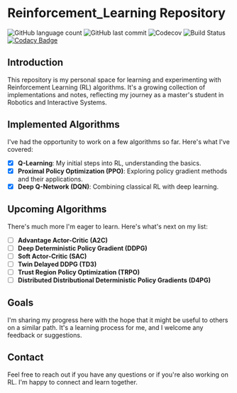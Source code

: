 # Reinforcement_Learning Repository


![GitHub language count](https://img.shields.io/github/languages/count/PinconP/Reinforcement-Learning)
![GitHub last commit](https://img.shields.io/github/last-commit/PinconP/Reinforcement-Learning)
![Codecov](https://img.shields.io/codecov/c/github/PinconP/Reinforcement-Learning)
![Build Status](https://app.travis-ci.com/PinconP/tp-multithreading.svg?branch=main)
[![Codacy Badge](https://app.codacy.com/project/badge/Grade/6d6b3dda03a7462da8d6054a633f69f2)](https://app.codacy.com/gh/PinconP/Reinforcement-Learning/dashboard?utm_source=gh&utm_medium=referral&utm_content=&utm_campaign=Badge_grade)

## Introduction

This repository is my personal space for learning and experimenting with Reinforcement Learning (RL) algorithms. It's a growing collection of implementations and notes, reflecting my journey as a master's student in Robotics and Interactive Systems.

## Implemented Algorithms

I've had the opportunity to work on a few algorithms so far. Here's what I've covered:

- [x] **Q-Learning**: My initial steps into RL, understanding the basics.
- [x] **Proximal Policy Optimization (PPO)**: Exploring policy gradient methods and their applications.
- [x] **Deep Q-Network (DQN)**: Combining classical RL with deep learning.

## Upcoming Algorithms

There's much more I'm eager to learn. Here's what's next on my list:

- [ ] **Advantage Actor-Critic (A2C)**
- [ ] **Deep Deterministic Policy Gradient (DDPG)**
- [ ] **Soft Actor-Critic (SAC)**
- [ ] **Twin Delayed DDPG (TD3)**
- [ ] **Trust Region Policy Optimization (TRPO)**
- [ ] **Distributed Distributional Deterministic Policy Gradients (D4PG)**

## Goals

I'm sharing my progress here with the hope that it might be useful to others on a similar path. It's a learning process for me, and I welcome any feedback or suggestions.

## Contact

Feel free to reach out if you have any questions or if you're also working on RL. I'm happy to connect and learn together.
